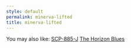 ```yaml
---
style: default
permalink: minerva-lifted
title: minerva-lifted
---
```

You may also like:
[SCP-885-J](http://scp-wiki.net/scp-885-j)
[The Horizon Blues](http://scp-wiki.net/the-horizon-blues)